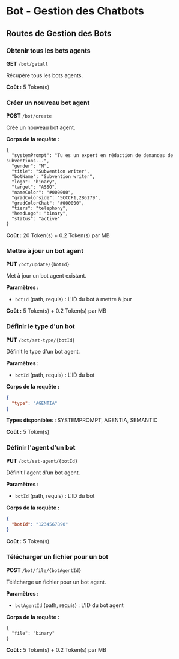 # Bot - Gestion des Chatbots

## Routes de Gestion des Bots

### Obtenir tous les bots agents
**GET** `/bot/getall`

Récupère tous les bots agents.

**Coût :** 5 Token(s)

### Créer un nouveau bot agent
**POST** `/bot/create`

Crée un nouveau bot agent.

**Corps de la requête :**
```multipart/form-data
{
  "systemPrompt": "Tu es un expert en rédaction de demandes de subventions...",
  "gender": "M",
  "title": "Subvention writer",
  "botName": "Subvention writer",
  "logo": "binary",
  "target": "ASSO",
  "nameColor": "#000000",
  "gradColorside": "5CCCF1,2B6179",
  "gradColorChat": "#000000",
  "tiers": "telephony",
  "headLogo": "binary",
  "status": "active"
}
```

**Coût :** 20 Token(s) + 0.2 Token(s) par MB

### Mettre à jour un bot agent
**PUT** `/bot/update/{botId}`

Met à jour un bot agent existant.

**Paramètres :**
- `botId` (path, requis) : L'ID du bot à mettre à jour

**Coût :** 5 Token(s) + 0.2 Token(s) par MB

### Définir le type d'un bot
**PUT** `/bot/set-type/{botId}`

Définit le type d'un bot agent.

**Paramètres :**
- `botId` (path, requis) : L'ID du bot

**Corps de la requête :**
```json
{
  "type": "AGENTIA"
}
```

**Types disponibles :** SYSTEMPROMPT, AGENTIA, SEMANTIC

**Coût :** 5 Token(s)

### Définir l'agent d'un bot
**PUT** `/bot/set-agent/{botId}`

Définit l'agent d'un bot agent.

**Paramètres :**
- `botId` (path, requis) : L'ID du bot

**Corps de la requête :**
```json
{
  "botId": "1234567890"
}
```

**Coût :** 5 Token(s)

### Télécharger un fichier pour un bot
**POST** `/bot/file/{botAgentId}`

Télécharge un fichier pour un bot agent.

**Paramètres :**
- `botAgentId` (path, requis) : L'ID du bot agent

**Corps de la requête :**
```multipart/form-data
{
  "file": "binary"
}
```

**Coût :** 5 Token(s) + 0.2 Token(s) par MB 